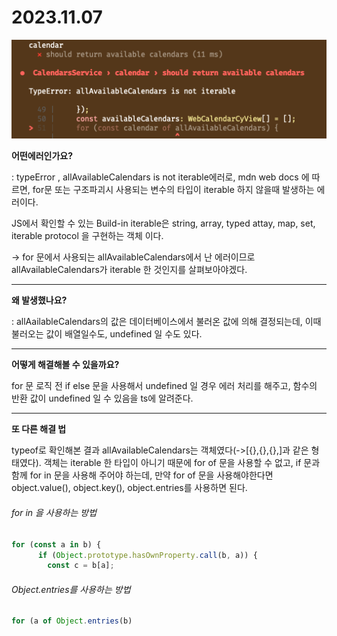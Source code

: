 # 2023.11.07

![Untitled](../../Picture/error1.png)

**어떤에러인가요?**

: typeError , allAvailableCalendars is not iterable에러로, mdn web docs 에 따르면, for문 또는 구조파괴시 사용되는 변수의 타입이 iterable 하지 않을때 발생하는 에러이다.

JS에서 확인할 수 있는 Build-in iterable은 string, array, typed attay, map, set, iterable protocol 을 구현하는 객체 이다.

→ for 문에서 사용되는 allAvailableCalendars에서 난 에러이므로 allAvailableCalendars가 iterable 한 것인지를 살펴보아야겠다.

---

**왜 발생했나요?**

: allAailableCalendars의 값은 데이터베이스에서 불러온 값에 의해 결정되는데, 이때 불러오는 값이 배열일수도, undefined 일 수도 있다.

---

**어떻게 해결해볼 수 있을까요?**

for 문 로직 전 if else 문을 사용해서 undefined 일 경우 에러 처리를 해주고, 함수의 반환 값이 undefined 일 수 있음을 ts에 알려준다.

---
**또 다른 해결 법**

typeof로 확인해본 결과 allAvailableCalendars는 객체였다(->[{},{},{},]과 같은 형태였다). 객체는 iterable 한 타입이 아니기 때문에 for of 문을 사용할 수 없고, if 문과 함께 for in 문을 사용해 주어야 하는데,
만약 for of 문을 사용해야한다면 object.value(), object.key(), object.entries를 사용하면 된다.

###### for in 을 사용하는 방법
```typescript
for (const a in b) {
      if (Object.prototype.hasOwnProperty.call(b, a)) {
        const c = b[a];
```
###### Object.entries를 사용하는 방법
```typescript
for (a of Object.entries(b)
```
